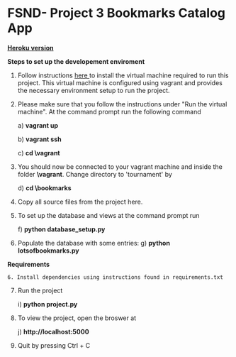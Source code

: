 FSND- Project 3 Bookmarks Catalog App
=============
<b>[Heroku version](http://bookmarks-library.herokuapp.com) </b>

<b>Steps to set up the developement enviroment</b>



1. Follow instructions <a href="https://www.udacity.com/wiki/ud088/vagrant">here </a> to install the virtual machine required to run this project. This virtual machine is configured using vagrant and provides the necessary environment setup to run the project.


2. Please make sure that you follow the instructions under "Run the virtual machine". At the command prompt run the following command

	a) <b>vagrant up</b>

	b) <b>vagrant ssh</b>

	c) <b>cd \vagrant</b>
 

2. You should now be connected to your vagrant machine and inside the folder <b>\vagrant</b>. Change directory to 'tournament' by 

	d) <b>cd \bookmarks</b>


3. Copy all source files from the project here. 


4. To set up the database and views at the command prompt run

	f) <b>python database_setup.py</b>


5. Populate the database with some entries:
	g) <b>python lotsofbookmarks.py</b>

<b>Requirements</b>

	6. Install dependencies using instructions found in requirements.txt
	

7. Run the project

	i) <b> python project.py</b>


8. To view the project, open the broswer at 

	j) <b>http://localhost:5000</b>


9. Quit by pressing Ctrl + C 



